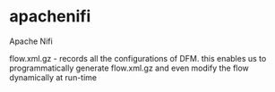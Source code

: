 # apachenifi
Apache Nifi

flow.xml.gz - records all the configurations of DFM. this enables us to programmatically generate flow.xml.gz and even modify the flow dynamically at run-time



